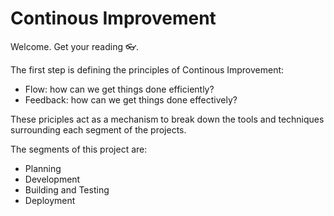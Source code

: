 # Continous Improvement

Welcome. Get your reading :eyeglasses:.

The first step is defining the principles of Continous Improvement:

* Flow: how can we get things done efficiently?
* Feedback: how can we get things done effectively?

These priciples act as a mechanism to break down the tools and techniques surrounding each segment of the projects.

The segments of this project are:

* Planning
* Development
* Building and Testing
* Deployment

 
